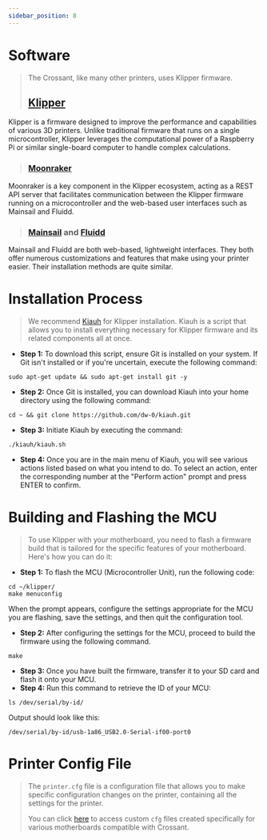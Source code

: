 ```yaml
---
sidebar_position: 8
---
```

# Software
>
>The Crossant, like many other printers, uses Klipper firmware.
>## [Klipper](https://github.com/Klipper3d/klipper)
Klipper is a firmware designed to improve the performance and capabilities of various 3D printers. Unlike traditional firmware that runs on a single microcontroller, Klipper leverages the computational power of a Raspberry Pi or similar single-board computer to handle complex calculations.
>### [Moonraker](https://github.com/Arksine/moonraker)
Moonraker is a key component in the Klipper ecosystem, acting as a REST API server that facilitates communication between the Klipper firmware running on a microcontroller and the web-based user interfaces such as Mainsail and Fluidd.
>### [Mainsail](https://github.com/mainsail-crew/mainsail) and [Fluidd](https://github.com/fluidd-core/fluidd)
Mainsail and Fluidd are both web-based, lightweight interfaces. They both offer numerous customizations and features that make using your printer easier. Their installation methods are quite similar.

# Installation Process
>We recommend [Kiauh](https://github.com/dw-0/kiauh/tree/master) for Klipper installation. Kiauh is a script that allows you to install everything necessary for Klipper firmware and its related components all at once.
* **Step 1:** 
To download this script, ensure Git is installed on your system. If Git isn't installed or if you're uncertain, execute the following command:
```shell
sudo apt-get update && sudo apt-get install git -y
```
* **Step 2:** 
Once Git is installed, you can download Kiauh into your home directory using the following command:
```shell
cd ~ && git clone https://github.com/dw-0/kiauh.git
```
* **Step 3:** 
Initiate Kiauh by executing the command:
```shell
./kiauh/kiauh.sh
```
* **Step 4:** 
Once you are in the main menu of Kiauh, you will see various actions listed based on what you intend to do. To select an action, enter the corresponding number at the "Perform action" prompt and press ENTER to confirm.

# Building and Flashing the MCU
>To use Klipper with your motherboard, you need to flash a firmware build that is tailored for the specific features of your motherboard. Here's how you can do it:
* **Step 1:** 
To flash the MCU (Microcontroller Unit), run the following code:
```shell
cd ~/klipper/
make menuconfig
```
When the prompt appears, configure the settings appropriate for the MCU you are flashing, save the settings, and then quit the configuration tool.
* **Step 2:** 
After configuring the settings for the MCU, proceed to build the firmware using the following command.
```shell
make
```
* **Step 3:** 
 Once you have built the firmware, transfer it to your SD card and flash it onto your MCU.
* **Step 4:** 
  Run this command to retrieve the ID of your MCU:
```shell
ls /dev/serial/by-id/
```
Output should look like this:
```shell
/dev/serial/by-id/usb-1a86_USB2.0-Serial-if00-port0
```

# Printer Config File
>The ```printer.cfg``` file is a configuration file that allows you to make specific configuration changes on the printer, containing all the settings for the printer.
>
>You can click [here](https://github.com/Pole-Engineering/Crossant-235) to access custom ```cfg``` files created specifically for various motherboards compatible with Crossant.
